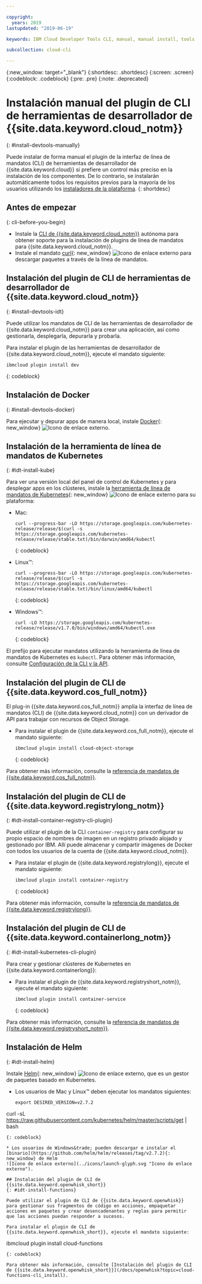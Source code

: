 ```yaml
---

copyright:
  years: 2019
lastupdated: "2019-06-19"

keywords: IBM Cloud Developer Tools CLI, manual, manual install, tools, components, developer tools, ibmcloud cli, ibmcloud, ibmcloud dev, cli, plugin, plug-in, command line, command-line, developer tools, kubernetes, kubectl

subcollection: cloud-cli

---
```


{:new_window: target="_blank"}
{:shortdesc: .shortdesc}
{:screen: .screen}
{:codeblock: .codeblock}
{:pre: .pre}
{:note: .deprecated}

# Instalación manual del plugin de CLI de herramientas de desarrollador de {{site.data.keyword.cloud_notm}}
{: #install-devtools-manually}

Puede instalar de forma manual el plugin de la interfaz de línea de mandatos (CLI) de herramientas de desarrollador de
{{site.data.keyword.cloud}} si prefiere un control más preciso en la instalación de los componentes. De lo contrario, se instalarán automáticamente todos los requisitos previos para la mayoría de los usuarios utilizando los [instaladores de la plataforma](/docs/cli?topic=cloud-cli-getting-started#step1-install-idt).
{: shortdesc}

## Antes de empezar
{: cli-before-you-begin}

* Instale la [CLI de {{site.data.keyword.cloud_notm}}](/docs/cli?topic=cloud-cli-install-ibmcloud-cli#install-ibmcloud-cli) autónoma para obtener soporte para la instalación de plugins de línea de mandatos para {{site.data.keyword.cloud_notm}}.
* Instale el mandato [curl](https://curl.haxx.se/download.html){: new_window} ![Icono de enlace externo](../icons/launch-glyph.svg "Icono de enlace externo") para descargar paquetes a través de la línea de mandatos.

## Instalación del plugin de CLI de herramientas de desarrollador de {{site.data.keyword.cloud_notm}}
{: #install-devtools-idt}

Puede utilizar los mandatos de CLI de las herramientas de desarrollador de {{site.data.keyword.cloud_notm}} para crear una aplicación, así como gestionarla, desplegarla, depurarla y probarla.

Para instalar el plugin de las herramientas de desarrollador de {{site.data.keyword.cloud_notm}}, ejecute el mandato siguiente: 
```
ibmcloud plugin install dev
```
{: codeblock}

## Instalación de Docker
{: #install-devtools-docker}

Para ejecutar y depurar apps de manera local, instale [Docker](https://www.docker.com/get-started){: new_window} ![Icono de enlace externo](../icons/launch-glyph.svg "Icono de enlace externo").

## Instalación de la herramienta de línea de mandatos de Kubernetes
{: #idt-install-kube}

Para ver una versión local del panel de control de Kubernetes y para desplegar apps en los clústeres, instale la
[herramienta de línea de mandatos de Kubernetes](https://kubernetes.io/docs/tasks/tools/install-kubectl/){: new_window} ![Icono de enlace externo](../icons/launch-glyph.svg "Icono de enlace externo") para su plataforma:

* Mac:
  ```
  curl --progress-bar -LO https://storage.googleapis.com/kubernetes-release/release/$(curl -s https://storage.googleapis.com/kubernetes-release/release/stable.txt)/bin/darwin/amd64/kubectl
  ```
  {: codeblock}

* Linux&trade;:
  ```
  curl --progress-bar -LO https://storage.googleapis.com/kubernetes-release/release/$(curl -s https://storage.googleapis.com/kubernetes-release/release/stable.txt)/bin/linux/amd64/kubectl
  ```
  {: codeblock}

* Windows&trade;:
  ```
  curl -LO https://storage.googleapis.com/kubernetes-release/release/v1.7.0/bin/windows/amd64/kubectl.exe
  ```
  {: codeblock}

El prefijo para ejecutar mandatos utilizando la herramienta de línea de mandatos de Kubernetes es
`kubectl`. Para obtener más información, consulte [Configuración de la CLI y la API](/docs/containers?topic=containers-cs_cli_install#cs_cli_install).

## Instalación del plugin de CLI de {{site.data.keyword.cos_full_notm}}

El plug-in {{site.data.keyword.cos_full_notm}} amplía la interfaz de línea de mandatos (CLI) de {{site.data.keyword.cloud_notm}} con un derivador de API para trabajar con recursos de Object Storage.

* Para instalar el plugin de {{site.data.keyword.cos_full_notm}}, ejecute el mandato siguiente:
  ```
  ibmcloud plugin install cloud-object-storage
  ```
  {: codeblock}

Para obtener más información, consulte la [referencia de mandatos de {{site.data.keyword.cos_full_notm}}](/docs/cloud-object-storage-cli-plugin?topic=cloud-object-storage-cli-ic-cos-cli).

## Instalación del plugin de CLI de {{site.data.keyword.registrylong_notm}}
{: #idt-install-container-registry-cli-plugin}

Puede utilizar el plugin de la CLI `container-registry` para configurar su propio espacio de nombres de imagen en un registro privado alojado y gestionado por IBM. Allí puede almacenar y compartir imágenes de Docker con todos los usuarios de la cuenta de {{site.data.keyword.cloud_notm}}.

* Para instalar el plugin de {{site.data.keyword.registrylong}}, ejecute el mandato siguiente:
  ```
  ibmcloud plugin install container-registry
  ```
  {: codeblock}

Para obtener más información, consulte la [referencia de mandatos de {{site.data.keyword.registrylong}}](/docs/services/Registry?topic=container-registry-cli-plugin-containerregcli).

## Instalación del plugin de CLI de {{site.data.keyword.containerlong_notm}}
{: #idt-install-kubernetes-cli-plugin}

Para crear y gestionar clústeres de Kubernetes en {{site.data.keyword.containerlong}}:

* Para instalar el plugin de {{site.data.keyword.registryshort_notm}}, ejecute el mandato siguiente:
  ```
  ibmcloud plugin install container-service
  ```
  {: codeblock}

Para obtener más información, consulte la
[referencia de mandatos de {{site.data.keyword.registryshort_notm}}](/docs/containers-cli-plugin?topic=containers-cli-plugin-cs_cli_reference).

## Instalación de Helm
{: #idt-install-helm}

Instale [Helm](https://helm.sh/docs/){: new_window} ![Icono de enlace externo](../icons/launch-glyph.svg "Icono de enlace externo"), que es un gestor de paquetes basado en Kubernetes.

* Los usuarios de Mac y Linux&trade; deben ejecutar los mandatos siguientes:
  ```
  export DESIRED_VERSION=v2.7.2
curl -sL https://raw.githubusercontent.com/kubernetes/helm/master/scripts/get | bash
  ```
  {: codeblock}

* Los usuarios de Windows&trade; pueden descargar e instalar el
[binario](https://github.com/helm/helm/releases/tag/v2.7.2){: new_window} de Helm
![Icono de enlace externo](../icons/launch-glyph.svg "Icono de enlace externo").

## Instalación del plugin de CLI de {{site.data.keyword.openwhisk_short}}
{: #idt-install-functions}

Puede utilizar el plugin de CLI de {{site.data.keyword.openwhisk}} para gestionar sus fragmentos de código en acciones, empaquetar acciones en paquetes y crear desencadenantes y reglas para permitir que las acciones puedan responder a sucesos.

Para instalar el plugin de CLI de {{site.data.keyword.openwhisk_short}}, ejecute el mandato siguiente:
```
ibmcloud plugin install cloud-functions
```
{: codeblock}

Para obtener más información, consulte [Instalación del plugin de CLI de {{site.data.keyword.openwhisk_short}}](/docs/openwhisk?topic=cloud-functions-cli_install).

